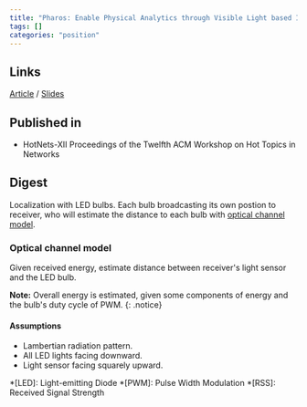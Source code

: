 ```yaml
---
title: "Pharos: Enable Physical Analytics through Visible Light based Indoor Localization (2013)"
tags: []
categories: "position"
---
```


## Links
[Article][article_link]
/
[Slides](https://pdfs.semanticscholar.org/6272/602dba3a4fc36c58a94a3bd9b3a6fd140100.pdf)

## Published in
- HotNets-XII Proceedings of the Twelfth ACM Workshop on Hot Topics in Networks

## Digest
Localization with LED bulbs. Each bulb broadcasting its own postion to receiver, who will estimate the distance to each bulb with [optical channel model](#optical-channel-model). 

### Optical channel model
Given received energy, estimate distance between receiver's light sensor and the LED bulb.

**Note:** Overall energy is estimated, given some components of energy and the bulb's duty cycle of PWM.
{: .notice}

#### Assumptions
- Lambertian radiation pattern.
- All LED lights facing downward.
- Light sensor facing squarely upward.

[article_link]: https://conferences.sigcomm.org/hotnets/2013/papers/hotnets-final100.pdf

*[LED]: Light-emitting Diode
*[PWM]: Pulse Width Modulation
*[RSS]: Received Signal Strength